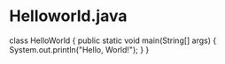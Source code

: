 # Helloworld.java


class HelloWorld {
    public static void main(String[] args) {
        System.out.println("Hello, World!"); 
    }
}
